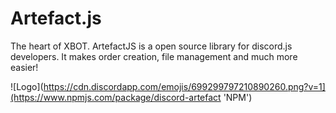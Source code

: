 # Artefact.js
The heart of XBOT. ArtefactJS is a open source library for discord.js developers. It makes order creation, file management and much more easier!


![Logo](https://cdn.discordapp.com/emojis/699299797210890260.png?v=1](https://www.npmjs.com/package/discord-artefact 'NPM')
